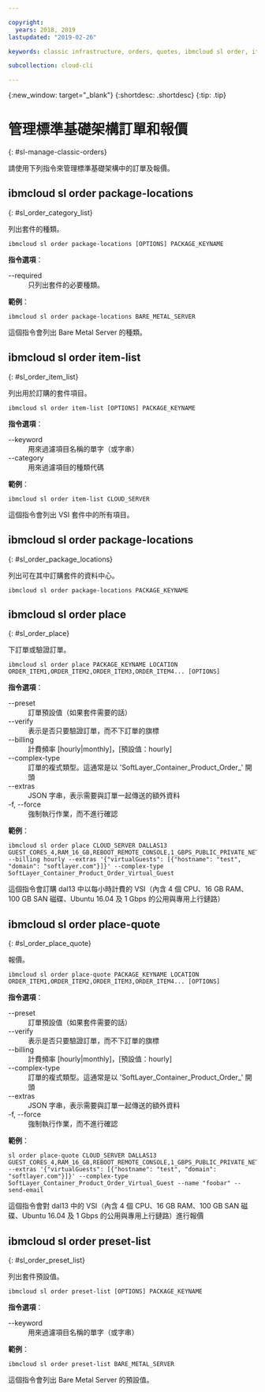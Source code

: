 ```yaml
---

copyright:
  years: 2018, 2019
lastupdated: "2019-02-26"

keywords: classic infrastructure, orders, quotes, ibmcloud sl order, item-list, package-locations

subcollection: cloud-cli

---
```


{:new_window: target="_blank"}
{:shortdesc: .shortdesc}
{:tip: .tip}

# 管理標準基礎架構訂單和報價
{: #sl-manage-classic-orders}

請使用下列指令來管理標準基礎架構中的訂單及報價。

## ibmcloud sl order package-locations
{: #sl_order_category_list}

列出套件的種類。
```
ibmcloud sl order package-locations [OPTIONS] PACKAGE_KEYNAME
```

<strong>指令選項</strong>：
<dl>
<dt>--required</dt>
<dd>只列出套件的必要種類。</dd>
</dl>

**範例**：
```
ibmcloud sl order package-locations BARE_METAL_SERVER
```
這個指令會列出 Bare Metal Server 的種類。

## ibmcloud sl order item-list
{: #sl_order_item_list}

列出用於訂購的套件項目。
```
ibmcloud sl order item-list [OPTIONS] PACKAGE_KEYNAME
```

<strong>指令選項</strong>：
<dl>
<dt>--keyword</dt>
<dd>用來過濾項目名稱的單字（或字串）</dd>
<dt>--category</dt>
<dd>用來過濾項目的種類代碼</dd>
</dl>

**範例**：
```
ibmcloud sl order item-list CLOUD_SERVER
```
這個指令會列出 VSI 套件中的所有項目。

## ibmcloud sl order package-locations
{: #sl_order_package_locations}

列出可在其中訂購套件的資料中心。
```
ibmcloud sl order package-locations PACKAGE_KEYNAME
```

## ibmcloud sl order place
{: #sl_order_place}

下訂單或驗證訂單。
```
ibmcloud sl order place PACKAGE_KEYNAME LOCATION ORDER_ITEM1,ORDER_ITEM2,ORDER_ITEM3,ORDER_ITEM4... [OPTIONS]
```

<strong>指令選項</strong>：
<dl>
<dt>--preset</dt>
<dd>訂單預設值（如果套件需要的話）</dd>
<dt>--verify</dt>
<dd>表示是否只要驗證訂單，而不下訂單的旗標</dd>
<dt>--billing</dt>
<dd>計費頻率 [hourly|monthly]，[預設值：hourly]</dd>
<dt>--complex-type</dt>
<dd>訂單的複式類型。這通常是以 'SoftLayer_Container_Product_Order_' 開頭</dd>
<dt>--extras</dt>
<dd>JSON 字串，表示需要與訂單一起傳送的額外資料</dd>
<dt>-f, --force</dt>
<dd>強制執行作業，而不進行確認</dd>
</dl>

**範例**：
```
ibmcloud sl order place CLOUD_SERVER DALLAS13 GUEST_CORES_4,RAM_16_GB,REBOOT_REMOTE_CONSOLE,1_GBPS_PUBLIC_PRIVATE_NETWORK_UPLINKS,BANDWIDTH_0_GB_2,1_IP_ADDRESS,GUEST_DISK_100_GB_SAN,OS_UBUNTU_16_04_LTS_XENIAL_XERUS_MINIMAL_64_BIT_FOR_VSI,MONITORING_HOST_PING,NOTIFICATION_EMAIL_AND_TICKET,AUTOMATED_NOTIFICATION,UNLIMITED_SSL_VPN_USERS_1_PPTP_VPN_USER_PER_ACCOUNT,NESSUS_VULNERABILITY_ASSESSMENT_REPORTING --billing hourly --extras '{"virtualGuests": [{"hostname": "test", "domain": "softlayer.com"}]}' --complex-type SoftLayer_Container_Product_Order_Virtual_Guest
```
這個指令會訂購 dal13 中以每小時計費的 VSI（內含 4 個 CPU、16 GB RAM、100 GB SAN 磁碟、Ubuntu 16.04 及 1 Gbps 的公用與專用上行鏈路）

## ibmcloud sl order place-quote
{: #sl_order_place_quote}

報價。
```
ibmcloud sl order place-quote PACKAGE_KEYNAME LOCATION ORDER_ITEM1,ORDER_ITEM2,ORDER_ITEM3,ORDER_ITEM4... [OPTIONS]
```

<strong>指令選項</strong>：
<dl>
<dt>--preset</dt>
<dd>訂單預設值（如果套件需要的話）</dd>
<dt>--verify</dt>
<dd>表示是否只要驗證訂單，而不下訂單的旗標</dd>
<dt>--billing</dt>
<dd>計費頻率 [hourly|monthly]，[預設值：hourly]</dd>
<dt>--complex-type</dt>
<dd>訂單的複式類型。這通常是以 'SoftLayer_Container_Product_Order_' 開頭</dd>
<dt>--extras</dt>
<dd>JSON 字串，表示需要與訂單一起傳送的額外資料</dd>
<dt>-f, --force</dt>
<dd>強制執行作業，而不進行確認</dd>
</dl>

**範例**：
```
sl order place-quote CLOUD_SERVER DALLAS13 GUEST_CORES_4,RAM_16_GB,REBOOT_REMOTE_CONSOLE,1_GBPS_PUBLIC_PRIVATE_NETWORK_UPLINKS,BANDWIDTH_0_GB_2,1_IP_ADDRESS,GUEST_DISK_100_GB_SAN,OS_UBUNTU_16_04_LTS_XENIAL_XERUS_MINIMAL_64_BIT_FOR_VSI,MONITORING_HOST_PING,NOTIFICATION_EMAIL_AND_TICKET,AUTOMATED_NOTIFICATION,UNLIMITED_SSL_VPN_USERS_1_PPTP_VPN_USER_PER_ACCOUNT,NESSUS_VULNERABILITY_ASSESSMENT_REPORTING --extras '{"virtualGuests": [{"hostname": "test", "domain": "softlayer.com"}]}' --complex-type SoftLayer_Container_Product_Order_Virtual_Guest --name "foobar" --send-email
```
這個指令會對 dal13 中的 VSI（內含 4 個 CPU、16 GB RAM、100 GB SAN 磁碟、Ubuntu 16.04 及 1 Gbps 的公用與專用上行鏈路）進行報價

## ibmcloud sl order preset-list
{: #sl_order_preset_list}

列出套件預設值。
```
ibmcloud sl order preset-list [OPTIONS] PACKAGE_KEYNAME
```

<strong>指令選項</strong>：
<dl>
<dt>--keyword</dt>
<dd>用來過濾項目名稱的單字（或字串）</dd>
</dl>

**範例**：
```
ibmcloud sl order preset-list BARE_METAL_SERVER
```
這個指令會列出 Bare Metal Server 的預設值。
